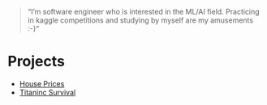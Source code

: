 > “I’m software engineer who is interested in the ML/AI field. Practicing in kaggle competitions and studying by myself are my amusements :-)”

# __Projects__

* [House Prices](https://github.com/samuxiii/notebooks/blob/master/houses/House%20Prices%20Clean.ipynb)
* [Titaninc Survival](https://github.com/samuxiii/notebooks/blob/master/titanic/Titanic%20Survival%20Kaggle.ipynb)

